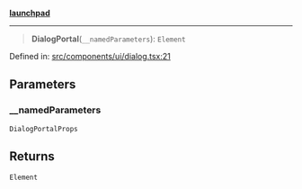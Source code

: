 [**launchpad**](index.md)

***

> **DialogPortal**(`__namedParameters`): `Element`

Defined in: [src/components/ui/dialog.tsx:21](https://github.com/victorbratov/launchpad/blob/35b0965dd86b05a55a9206d809917613bd599c25/src/components/ui/dialog.tsx#L21)

## Parameters

### \_\_namedParameters

`DialogPortalProps`

## Returns

`Element`
